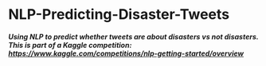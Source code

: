 # NLP-Predicting-Disaster-Tweets

##### Using NLP to predict whether tweets are about disasters vs not disasters. This is part of a Kaggle competition: https://www.kaggle.com/competitions/nlp-getting-started/overview

